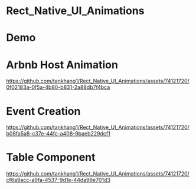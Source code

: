 # Rect_Native_UI_Animations

# Demo

# Arbnb Host Animation



https://github.com/tankhang1/Rect_Native_UI_Animations/assets/74121720/0f02183a-0f5a-4b80-b831-2a88db7f4bca

# Event Creation



https://github.com/tankhang1/Rect_Native_UI_Animations/assets/74121720/b08fa5a8-c37e-44fc-a408-9baeb229dcf1

# Table Component



https://github.com/tankhang1/Rect_Native_UI_Animations/assets/74121720/cf6a9acc-a9fa-4537-9d1e-44da99e701d3

